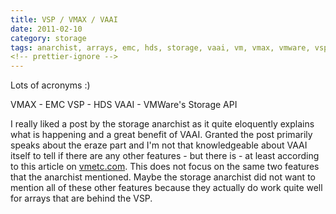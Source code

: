 ```yaml
---
title: VSP / VMAX / VAAI
date: 2011-02-10
category: storage
tags: anarchist, arrays, emc, hds, storage, vaai, vm, vmax, vmware, vsp
<!-- prettier-ignore -->
---
```


Lots of acronyms :)

VMAX - EMC VSP - HDS VAAI - VMWare's Storage API

I really liked a post by the storage anarchist as it quite eloquently explains
what is happening and a great benefit of VAAI. Granted the post primarily speaks
about the eraze part and I'm not that knowledgeable about VAAI itself to tell if
there are any other features - but there is - at least according to this article
on
[vmetc.com](http://vmetc.com/2010/06/20/what-is-vaai-and-what-does-it-mean-for-virtualization/ "vaai vmetc").
This does not focus on the same two features that the anarchist mentioned. Maybe
the storage anarchist did not want to mention all of these other features
because they actually do work quite well for arrays that are behind the VSP.
